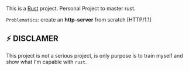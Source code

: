 This is a [Rust](https://www.rust-lang.org/) project. Personal Project to master rust.

`Problematics`: create an **http-server** from scratch [HTTP/1.1]

## ⚡ DISCLAMER

This project is not a serious project, is only purpose is to train myself and show what I'm capable with `rust`.
